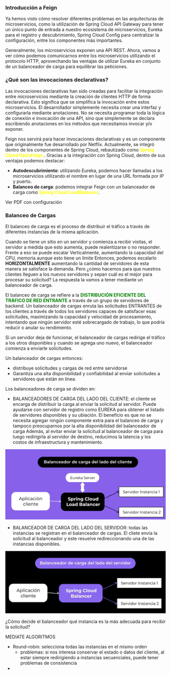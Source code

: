 ### Introducción a Feign

Ya hemos visto cómo resolver diferentes problemas en las arquitecturas de microservicios, como la utilización de Spring Cloud API Gateway para tener un único punto de entrada a nuestro ecosistema de microservicios, Eureka para el registro y descubrimiento, Spring Cloud Config para centralizar la configuración, entre los componentes más importantes.

Generalmente, los microservicios exponen una API REST. Ahora, vamos a ver cómo podemos comunicarnos entre los microservicios utilizando el protocolo HTTP, aprovechando las ventajas de utilizar Eureka en conjunto de un balanceador de carga para equilibrar las peticiones.

### ¿Qué son las invocaciones declarativas?

Las invocaciones declarativas han sido creadas para facilitar la integración entre microservicios mediante la creación de clientes HTTP de forma declarativa. Esto significa que se simplifica la invocación entre estos microservicios. El desarrollador simplemente necesita crear una interfaz y configurarla mediante anotaciones. No se necesita programar toda la lógica de conexión e invocación de una API, sino que simplemente se declara escribiendo anotaciones en los métodos que necesitamos invocar y/o exponer.

Feign nos servirá para hacer invocaciones declarativas y es un componente que originalmente fue desarrollado por Netflix. Actualmente, se integró dentro de los componentes de Spring Cloud, rebautizado como <span style=color:yellow> **Spring Cloud OpenFeign** </span>. Gracias a la integración con Spring Cloud, dentro de sus ventajas podemos destacar:

- **Autodescubrimiento**: utilizando Eureka, podemos hacer llamadas a los microservicios utilizando el nombre en lugar de una URL formada por IP y puerto.
- **Balanceo de carga**: podemos integrar Feign con un balanceador de carga como <span style=color:yellow>**Spring Cloud LoadBalancer**</span>.

Ver PDF con configuración

### Balanceo de Cargas

El balanceo de carga es el proceso de distribuir el tráfico a través de diferentes instancias de la misma aplicación.

Cuando se tiene un sitio en un servidor y comienza a recibir visitas, el servidor a medida que esto aumenta, puede realentizarse o no responder.
Frente a eso se puede escalar Verticalmente, aumentando la capacidad del CPU, memoria aunque esto tiene un límite
Entonces, podemos escalarlo **HORIZONTALMENTE** aumentando la cantidad de servidores de esta manera se satisface la demanda.
Pero ¿cómo hacemos para que nuestros clientes lleguen a los nuevos servidores y sepan cuál es el mejor para procesar su solicitud?
La respuesta la vamos a tener mediante un balanceador de carga.

El balanceo de carga se refiere a la <span style=color:green> **DISTRIBUCIÓN EFICIENTE DEL TRÁFICO DE RED ENTRANTE**</span> a través de un grupo de servidores de backend. Un balanceador de cargas enruta las solicitudes ENTRANTES de los clientes a través de todos los servidores capaces de satisfacer esas solicitudes, maximizando la capacidad y velocidad de procesamiento, intentando que ningún servidor esté sobrecargado de trabajo, lo que podría reducir o anular su rendimiento. 

Si un servidor deja de funcionar, el balanceador de cargas redirige el tráfico a los otros disponibles y cuando se agrega uno nuevo, el balanceador comienza a enviarle solicitudes.

Un balanceador de cargas entonces:
- distribuye solicitudes y cargas de red entre servidorse
- Garantiza una alta disponibilidad y confiabilidad al enviar solicitudes a servidores que están en línea.


Los balanceadores de carga se dividen en:
-  BALANCEADORES DE CARGA DEL LADO DEL CLIENTE: el cliente se encarga de distribuir la carga al enviar la solicitud al servidor. Puede ayudarse con servidor de registro como EUREKA para obtener el listado de servidores disponibles y su ubiación. El beneficio es que no se necesita agregar ningún componente extra para el balanceo de carga y tampoco preocuparnos por la alta disponibilidad del balanceador de carga Además, al evitar enviar la solicitud al balanceador de carga para luego redirigirla al servidor de destino, reducimos la latencia y los costos de infraestructura y mantenimiento.

![](img/M2C7balaceadorCliente.png)

- BALANCEADOR DE CARGA DEL LADO DEL SERVIDOR: todas las instancias se registran en el balanceador de cargas. El cliete envía la solicitud al balanceador y este resuelve redireccionando una de las instancias disponibles.

![](img/M2C7balaceadorServidor.png)

¿Cómo decide el balanceador qué instancia es la más adecuada para recibir la solicitud?

MEDIATE ALGORITMOS

- Round-robin: selecciona todas las instancias en el mismo orden 
  - problemas: si nos interesa conservar el estado o datos del cliente, al estar siempre redirigiendo a instancias secuenciales, puede tener problemas de consistencia
- 